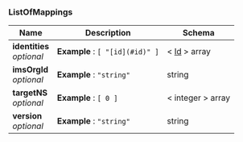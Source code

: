 
<a name="listofmappings"></a>
### ListOfMappings

|Name|Description|Schema|
|---|---|---|
|**identities**  <br>*optional*|**Example** : `[ "[id](#id)" ]`|< [Id](Id.md#id) > array|
|**imsOrgId**  <br>*optional*|**Example** : `"string"`|string|
|**targetNS**  <br>*optional*|**Example** : `[ 0 ]`|< integer > array|
|**version**  <br>*optional*|**Example** : `"string"`|string|



